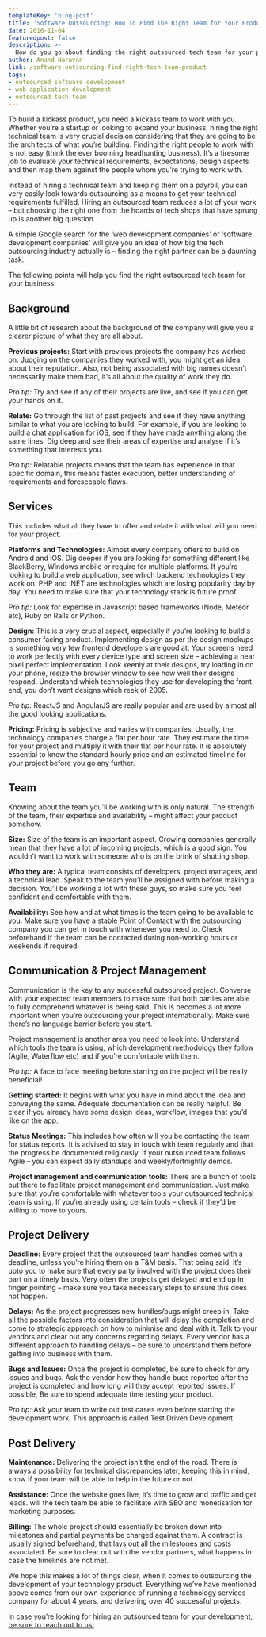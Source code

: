 ```yaml
---
templateKey: 'blog-post'
title: 'Software Outsourcing: How To Find The Right Team for Your Product'
date: 2016-11-04
featuredpost: false
description: >-
  How do you go about finding the right outsourced tech team for your product, when there are a zillion vendors available. We give you step by step approach.
author: Anand Narayan
link: /software-outsourcing-find-right-tech-team-product
tags:
- outsourced software development
- web application development
- outsourced tech team
---
```


To build a kickass product, you need a kickass team to work with you. Whether you’re a startup or looking to expand your business, hiring the right technical team is very crucial decision considering that they are going to be the architects of what you’re building.  Finding the right people to work with is not easy (think the ever booming headhunting business). It’s a tiresome job to evaluate your technical requirements, expectations, design aspects and then map them against the people whom you’re trying to work with.

Instead of hiring a technical team and keeping them on a payroll, you can very easily look towards outsourcing as a means to get your technical requirements fulfilled. Hiring an outsourced team reduces a lot of your work – but choosing the right one from the hoards of tech shops that have sprung up is another big question.

A simple Google search for the ‘web development companies’ or ‘software development companies’ will give you an idea of how big the tech outsourcing industry actually is – finding the right partner can be a daunting task.



The following points will help you find the right outsourced tech team for your business:



## Background


A little bit of research about the background of the company will give you a clearer picture of what they are all about.

__Previous projects:__ Start with previous projects the company has worked on. Judging on the companies they worked with, you might get an idea about their reputation. Also, not being associated with big names doesn’t necessarily make them bad, it’s all about the quality of work they do.

_Pro tip:_ Try and see if any of their projects are live, and see if you can get your hands on it.



__Relate:__ Go through the list of past projects and see if they have anything similar to what you are looking to build. For example, if you are looking to build a chat application for iOS, see if they have made anything along the same lines. Dig deep and see their areas of expertise and analyse if it’s something that interests you.

_Pro tip:_ Relatable projects means that the team has experience in that specific domain, this means faster execution, better understanding of requirements and foreseeable flaws.



## Services


This includes what all they have to offer and relate it with what will you need for your project.



__Platforms and Technologies:__ Almost every company offers to build on Android and iOS. Dig deeper if you are looking for something different like BlackBerry, Windows mobile or require for multiple platforms. If you’re looking to build a web application, see which backend technologies they work on. PHP and .NET are technologies which are losing popularity day by day. You need to make sure that your technology stack is future proof.

_Pro tip:_ Look for expertise in Javascript based frameworks (Node, Meteor etc), Ruby on Rails or Python.



__Design:__ This is a very crucial aspect, especially if you’re looking to build a consumer facing product. Implementing design as per the design mockups is something very few frontend developers are good at. Your screens need to work perfectly with every device type and screen size – achieving a near pixel perfect implementation. Look keenly at their designs, try loading in on your phone, resize the browser window to see how well their designs respond. Understand which technologies they use for developing the front end, you don’t want designs which reek of 2005.

_Pro tip:_ ReactJS and AngularJS are really popular and are used by almost all the good looking applications.



__Pricing:__ Pricing is subjective and varies with companies. Usually, the technology companies charge a flat per hour rate. They estimate the time for your project and multiply it with their flat per hour rate. It is absolutely essential to know the standard hourly price and an estimated timeline for your project before you go any further.



## Team


Knowing about the team you’ll be working with is only natural. The strength of the team, their expertise and availability – might affect your product somehow.



__Size:__ Size of the team is an important aspect. Growing companies generally mean that they have a lot of incoming projects, which is a good sign. You wouldn’t want to work with someone who is on the brink of shutting shop.



__Who they are:__ A typical team consists of developers, project managers, and a technical lead. Speak to the team you’ll be assigned with before making a decision. You’ll be working a lot with these guys, so make sure you feel confident and comfortable with them.



__Availability:__ See how and at what times is the team going to be available to you. Make sure you have a stable Point of Contact with the outsourcing company you can get in touch with whenever you need to. Check beforehand if the team can be contacted during non-working hours or weekends if required.



## Communication & Project Management


Communication is the key to any successful outsourced project. Converse with your expected team members to make sure that both parties are able to fully comprehend whatever is being said. This is becomes a lot more important when you’re outsourcing your project internationally. Make sure there’s no language barrier before you start.

Project management is another area you need to look into. Understand which tools the team is using, which development methodology they follow (Agile, Waterflow etc) and if you’re comfortable with them.

_Pro tip:_ A face to face meeting before starting on the project will be really beneficial!



__Getting started:__ It begins with what you have in mind about the idea and conveying the same. Adequate documentation can be really helpful. Be clear if you already have some design ideas, workflow, images that you’d like on the app.




__Status Meetings:__ This includes how often will you be contacting the team for status reports. It is advised to stay in touch with team regularly and that the progress be documented religiously. If your outsourced team follows Agile – you can expect daily standups and weekly/fortnightly demos.



__Project management and communication tools:__ There are a bunch of tools out there to facilitate project management and communication. Just make sure that you’re comfortable with whatever tools your outsourced technical team is using. If you’re already using certain tools – check if they’d be willing to move to yours.



## Project Delivery


__Deadline:__ Every project that the outsourced team handles comes with a deadline, unless you’re hiring them on a T&M basis. That being said, it’s upto you to make sure that every party involved with the project does their part on a timely basis. Very often the projects get delayed and end up in finger pointing – make sure you take necessary steps to ensure this does not happen.



__Delays:__ As the project progresses new hurdles/bugs might creep in. Take all the possible factors into consideration that will delay the completion and come to strategic approach on how to minimise and deal with it. Talk to your vendors and clear out any concerns regarding delays. Every vendor has a different approach to handling delays – be sure to understand them before getting into business with them.



__Bugs and Issues:__ Once the project is completed, be sure to check for any issues and bugs. Ask the vendor how they handle bugs reported after the project is completed and how long will they accept reported issues. If possible, Be sure to spend adequate time testing your product.

_Pro tip:_ Ask your team to write out test cases even before starting the development work. This approach is called Test Driven Development.



## Post Delivery


__Maintenance:__ Delivering the project isn’t the end of the road. There is always a possibility for technical discrepancies later, keeping this in mind, know if your team will be able to help in the future or not.



__Assistance:__ Once the website goes live, it’s time to grow and traffic and get leads. will the tech team be able to facilitate with SEO and monetisation for marketing purposes.



__Billing:__ The whole project should essentially be broken down into milestones and partial payments be charged against them. A contract is usually signed beforehand, that lays out all the milestones and costs associated. Be sure to clear out with the vendor partners, what happens in case the timelines are not met.



We hope this makes a lot of things clear, when it comes to outsourcing the development of your technology product. Everything we’ve have mentioned above comes from our own experience of running a technology services company for about 4 years, and delivering over 40 successful projects.

In case you’re looking for hiring an outsourced team for your development, [be sure to reach out to us!](/contact)


